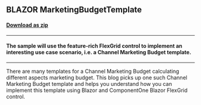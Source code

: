 ## BLAZOR MarketingBudgetTemplate 
#### [Download as zip](https://grapecity.github.io/DownGit/#/home?url=https://github.com/GrapeCity/ComponentOne-Blazor-Samples/tree/master/General/MarketingBudgetTemplate)
____
#### The sample will use the feature-rich FlexGrid control to implement an interesting use case scenario, i.e. a Channel Marketing Budget template. 
____
There are many templates for a Channel Marketing Budget calculating different aspects marketing budget. 
This blog picks up one such Channel Marketing Budget template and helps you understand how you can implement this template using Blazor and ComponentOne Blazor FlexGrid control.
